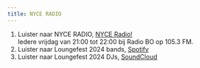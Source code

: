 ```yaml
---
title: NYCE RADIO
---
```

1. Luister naar NYCE RADIO, [NYCE Radio!](https://www.bollenstreekomroep.nl/nyceradio-archief/) \
   Iedere vrijdag van 21:00 tot 22:00 bij Radio BO op 105.3 FM.
2. Luister naar Loungefest 2024 bands, [Spotify](https://open.spotify.com/playlist/7dw90IrZQ4QO7LTDWuQgqT?si=8b067abd118140d1)
3. Luister naar Loungefest 2024 DJs, [SoundCloud](https://soundcloud.com/loungefest?utm_source=clipboard&utm_medium=text&utm_campaign=social_sharing)